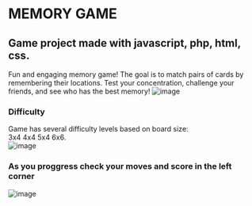 # MEMORY GAME
## Game project made with javascript, php, html, css.
Fun and engaging memory game! The goal is to match pairs of cards by remembering their locations. 
Test your concentration, challenge your friends, and see who has the best memory!
![image](https://github.com/user-attachments/assets/0e2e4be2-77de-46ff-94cc-8bee3cf9c520)
### Difficulty
Game has several difficulty levels based on board size:<br>
3x4 4x4 5x4 6x6.<br> 
![image](https://github.com/user-attachments/assets/4ce5a5df-b889-4f0e-99dd-cfafa3ab7039)
### As you proggress check your moves and score in the left corner
![image](https://github.com/user-attachments/assets/24a4265d-9b2a-4d60-bf9e-e333cf4f874d)
